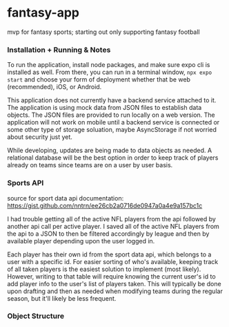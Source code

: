 # fantasy-app
mvp for fantasy sports; starting out only supporting fantasy football

### Installation + Running & Notes 

To run the application, install node packages, and make sure expo cli is installed as well. From there, you can run in a terminal window, `npx expo start` and choose your form of deployment whether that be web (recommended), iOS, or Android.

This application does not currently have a backend service attached to it. The application is using mock data from JSON files to establish data objects. The JSON files are provided to run locally on a web version. The application will not work on mobile until a backend service is connected or some other type of storage soluation, maybe AsyncStorage if not worried about security just yet. 

While developing, updates are being made to data objects as needed. A relational database will be the best option in order to keep track of players already on teams since teams are on a user by user basis. 

### Sports API 

source for sport data api documentation: https://gist.github.com/nntrn/ee26cb2a0716de0947a0a4e9a157bc1c

I had trouble getting all of the active NFL players from the api followed by another api call per active player. I saved all of the active NFL players from the api to a JSON to then be filtered accordingly by league and then by available player depending upon the user logged in. 

Each player has their own id from the sport data api, which belongs to a user with a specific id.
For easier sorting of who's available, keeping track of all taken players is the easiest solution to implement (most likely). However, writing to that table will require knowing the current user's id to add player info to the user's list of players taken. This will typically be done upon drafting and then as needed when modifying teams during the regular season, but it'll likely be less frequent. 

### Object Structure


